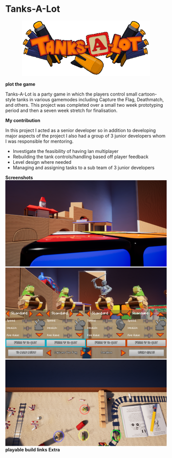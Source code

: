 # Tanks-A-Lot


<p align="center">
  <img width="400" height="173" src="Tanks.png">
</p>

<b>plot the game </b>
<p>Tanks-A-Lot is a party game in which the players control small cartoon-style tanks in various gamemodes including Capture the Flag, Deathmatch, and others.
This project was completed over a small two week prototyping period and then a seven week stretch for finalisation.</p>

<b>My contribution </b>

In this project I acted as a senior developer so in addition to developing major aspects of the project I also had a group of 3 junior developers whom I was responsible for mentoring.

<ul>
  <li>Investigate the feasibility of having lan multiplayer</li>
  <li>Rebuilding the tank controls/handling based off player feedback </li>
  <li>Level design where needed</li>
  <li>Managing and assigning tasks to a sub team of 3 junior developers</li>
</ul>  
<b>Screenshots</b>
<img  src="HighresScreenshot00000.png">
 <img  src="HighresScreenshot00001.png">
 <img  src="HighresScreenshot00002.png">
<b>playable build links</b>
<b>Extra</b>
